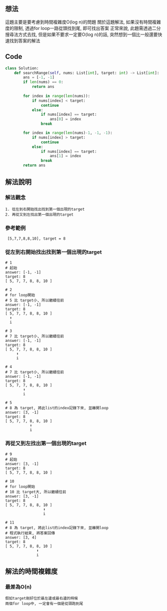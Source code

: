 ## 想法
這題主要是要考慮到時間複雜度O(log n)的問題
關於這題解法, 如果沒有時間複雜度的限制, 透過for loop一路從頭找到尾, 即可找出答案
正常來說, 此題需透過二分搜尋法方式去找, 但是如果不要求一定要O(log n)的話, 突然想到一個比一般還要快速找到答案的解法


## Code 
```python
class Solution:
    def searchRange(self, nums: List[int], target: int) -> List[int]:
        ans = [-1, -1]
        if len(nums) == 0:
            return ans
        
        for index in range(len(nums)):
            if nums[index] < target:
                continue
            else:
                if nums[index] == target:
                    ans[0] = index
                break

        for index in range(len(nums)-1, -1, -1):
            if nums[index] > target:
                continue
            else:
                if nums[index] == target:
                    ans[1] = index
                break
        return ans
```

## 解法說明
### 解法觀念

```
1. 從左到右開始找出找到第一個出現的target
2. 再從又到左找出第一個出現的target
```



### 參考範例

```
 [5,7,7,8,8,10], target = 8
```

### 從左到右開始找出找到第一個出現的target
```
# 1
# 起始
answer: [-1, -1]
target: 8
[ 5, 7, 7, 8, 8, 10 ]
```

```
# 2
# for loop開始
# 5 比 target小, 所以繼續往前
answer: [-1, -1]
target: 8
[ 5, 7, 7, 8, 8, 10 ]
  ⬆
  i
```

```
# 3
# 7 比 target小, 所以繼續往前
answer: [-1, -1]
target: 8
[ 5, 7, 7, 8, 8, 10 ]
     ⬆
     i
```

```
# 4
# 7 比 target小, 所以繼續往前
answer: [-1, -1]
target: 8
[ 5, 7, 7, 8, 8, 10 ]
        ⬆
        i
```

```
# 5
# 8 為 target, 將此list的index記錄下來, 並離開loop
answer: [3, -1]
target: 8
[ 5, 7, 7, 8, 8, 10 ]
           ⬆
           i
```

### 再從又到左找出第一個出現的target
```
# 9
# 起始
answer: [3, -1]
target: 8
[ 5, 7, 7, 8, 8, 10 ]
```

```
# 10
# for loop開始
# 10 比 target大, 所以繼續往前
answer: [3, -1]
target: 8
[ 5, 7, 7, 8, 8, 10 ]
                 ⬆
                 i
```

```
# 11
# 8 為 target, 將此list的index記錄下來, 並離開loop
# 程式執行結束, 將答案回傳
answer: [3, 4]
target: 8
[ 5, 7, 7, 8, 8, 10 ]
              ⬆
              i
```

## 解法的時間複雜度
### 最差為O(n)

```
假如target剛好位於最左邊或最右邊的時候
兩個for loop中, 一定會有一個是從頭跑到尾
```